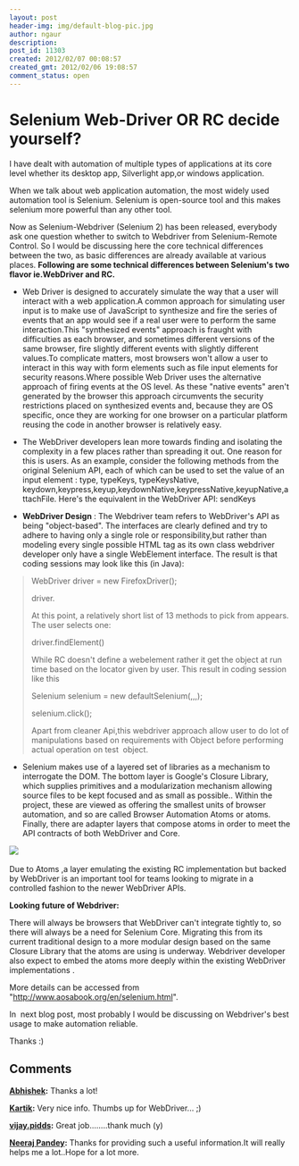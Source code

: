 ```yaml
---
layout: post
header-img: img/default-blog-pic.jpg
author: ngaur
description: 
post_id: 11303
created: 2012/02/07 00:08:57
created_gmt: 2012/02/06 19:08:57
comment_status: open
---
```


# Selenium Web-Driver OR RC decide yourself?

I have dealt with automation of multiple types of applications at its core level whether its desktop app, Silverlight app,or windows application.

When we talk about web application automation, the most widely used automation tool is Selenium. Selenium is open-source tool and this makes selenium more powerful than any other tool.

Now as Selenium-Webdriver (Selenium 2) has been released, everybody ask one question whether to switch to Webdriver from Selenium-Remote Control. So I would be discussing here the core technical differences between the two, as basic differences are already available at various places.  **Following are some technical differences between Selenium's two flavor ie.WebDriver and RC.**

  * Web Driver is designed to accurately simulate the way that a user will interact with a web application.A common approach for simulating user input is to make use of JavaScript to synthesize and fire the series of events that an app would see if a real user were to perform the same interaction.This "synthesized events" approach is fraught with difficulties as each browser, and sometimes different versions of the same browser, fire slightly different events with slightly different values.To complicate matters, most browsers won't allow a user to interact in this way with form elements such as file input elements for security reasons.Where possible Web Driver uses the alternative approach of firing events at the OS level. As these "native events" aren't generated by the browser this approach circumvents the security restrictions placed on synthesized events and, because they are OS specific, once they are working for one browser on a particular platform reusing the code in another browser is relatively easy.

  * The WebDriver developers lean more towards finding and isolating the complexity in a few places rather than spreading it out. One reason for this is users. As an example, consider the following methods from the original Selenium API, each of which can be used to set the value of an input element : type, typeKeys, typeKeysNative, keydown,keypress,keyup,keydownNative,keypressNative,keyupNative,attachFile. Here's the equivalent in the WebDriver API: sendKeys

  * **WebDriver Design** : The Webdriver team refers to WebDriver's API as being "object-based". The interfaces are clearly defined and try to adhere to having only a single role or responsibility,but rather than modeling every single possible HTML tag as its own class webdriver developer only have a single WebElement interface. The result is that coding sessions may look like this (in Java):

> WebDriver driver = new FirefoxDriver();
> 
> driver.<user hits space>
> 
> At this point, a relatively short list of 13 methods to pick from appears. The user selects one:
> 
> driver.findElement(<user hits space>)
> 
> While RC doesn't define a webelement rather it get the object at run time based on the locator given by user. This result in coding session like this
> 
> Selenium selenium = new defaultSelenium(<host>,<port>,<browser>,<url>);
> 
> selenium.click(<locator>);
> 
> Apart from cleaner Api,this webdriver approach allow user to do lot of manipulations based on requirements with Object before performing actual operation on test  object.

  * Selenium makes use of a layered set of libraries as a mechanism to interrogate the DOM. The bottom layer is Google's Closure Library, which supplies primitives and a modularization mechanism allowing source files to be kept focused and as small as possible.. Within the project, these are viewed as offering the smallest units of browser automation, and so are called Browser Automation Atoms or atoms. Finally, there are adapter layers that compose atoms in order to meet the API contracts of both WebDriver and Core.

﻿![][1]

Due to Atoms ,a layer emulating the existing RC implementation but backed by WebDriver is an important tool for teams looking to migrate in a controlled fashion to the newer WebDriver APIs.

**Looking future of Webdriver:**

There will always be browsers that WebDriver can't integrate tightly to, so there will always be a need for Selenium Core. Migrating this from its current traditional design to a more modular design based on the same Closure Library that the atoms are using is underway. Webdriver developer also expect to embed the atoms more deeply within the existing WebDriver implementations .

More details can be accessed from "<http://www.aosabook.org/en/selenium.html>".

In  next blog post, most probably I would be discussing on Webdriver's best usage to make automation reliable.

Thanks :)

   [1]: http://xebee.xebia.in/wp-content/uploads/2012/02/Untitled.png

## Comments

**[Abhishek](#7578 "2012-02-16 17:06:19"):** Thanks a lot!

**[Kartik](#7603 "2012-02-17 22:40:45"):** Very nice info. Thumbs up for WebDriver... ;)

**[vijay.pidds](#9352 "2013-04-19 15:30:11"):** Great job........thank much (y)

**[Neeraj Pandey](#7442 "2012-02-07 18:10:51"):** Thanks for providing such a useful information.It will really helps me a lot..Hope for a lot more.

